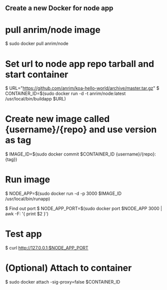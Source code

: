 ## Create a new Docker for node app
  # pull anrim/node image
  $ sudo docker pull anrim/node
  
  # Set url to node app repo tarball and start container
  $ URL="https://github.com/anrim/koa-hello-world/archive/master.tar.gz"
  $ CONTAINER_ID=$(sudo docker run -d -t anrim/node:latest /usr/local/bin/buildapp $URL)
  
  # Create new image called {username}/{repo} and use version as tag
  $ IMAGE_ID=$(sudo docker commit $CONTAINER_ID {username}/{repo}:{tag})
  
  # Run image
  $ NODE_APP=$(sudo docker run -d -p 3000 $IMAGE_ID /usr/local/bin/runapp)
  
  $ Find out port
  $ NODE_APP_PORT=$(sudo docker port $NODE_APP 3000 | awk -F: '{ print $2 }')
  
  # Test app
  $ curl http://127.0.0.1:$NODE_APP_PORT
  
  # (Optional) Attach to container
  $ sudo docker attach -sig-proxy=false $CONTAINER_ID